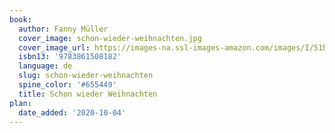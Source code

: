 ```yaml
---
book:
  author: Fanny Müller
  cover_image: schon-wieder-weihnachten.jpg
  cover_image_url: https://images-na.ssl-images-amazon.com/images/I/51BY1vGNgdL.jpg
  isbn13: '9783861508182'
  language: de
  slug: schon-wieder-weihnachten
  spine_color: '#655449'
  title: Schon wieder Weihnachten
plan:
  date_added: '2020-10-04'
---
```

